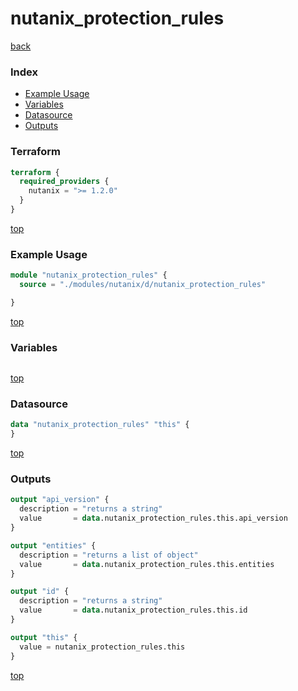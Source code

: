 # nutanix_protection_rules

[back](../nutanix.md)

### Index

- [Example Usage](#example-usage)
- [Variables](#variables)
- [Datasource](#datasource)
- [Outputs](#outputs)

### Terraform

```terraform
terraform {
  required_providers {
    nutanix = ">= 1.2.0"
  }
}
```

[top](#index)

### Example Usage

```terraform
module "nutanix_protection_rules" {
  source = "./modules/nutanix/d/nutanix_protection_rules"

}
```

[top](#index)

### Variables

```terraform
```

[top](#index)

### Datasource

```terraform
data "nutanix_protection_rules" "this" {
}
```

[top](#index)

### Outputs

```terraform
output "api_version" {
  description = "returns a string"
  value       = data.nutanix_protection_rules.this.api_version
}

output "entities" {
  description = "returns a list of object"
  value       = data.nutanix_protection_rules.this.entities
}

output "id" {
  description = "returns a string"
  value       = data.nutanix_protection_rules.this.id
}

output "this" {
  value = nutanix_protection_rules.this
}
```

[top](#index)